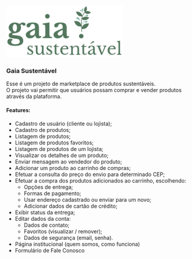 ![Gaia Sustentável](https://raw.githubusercontent.com/Caroline-Stelitano/gaia-sustentavel/master/gaia.png)
### Gaia Sustentável

Esse é um projeto de marketplace de produtos sustentáveis.  
O projeto vai permitir que usuários possam comprar e vender produtos através da plataforma.

#### Features:
 - Cadastro de usuário (cliente ou lojista);
 - Cadastro de produtos;
 - Listagem de produtos;
 - Listagem de produtos favoritos;
 - Listagem de produtos de um lojista;
 - Visualizar os detalhes de um produto;
 - Enviar mensagem ao vendedor do produto;
 - Adicionar um produto ao carrinho de compras;
 - Efetuar a consulta do preço do envio para determinado CEP;
 - Efetuar a compra dos produtos adicionados ao carrinho, escolhendo:
	 - Opções de entrega;
	 - Formas de pagamento;
	 - Usar endereço cadastrado ou enviar para um novo;
	 - Adicionar dados de cartão de crédito;
 - Exibir status da entrega;
 - Editar dados da conta:
	 - Dados de contato;
	 - Favoritos (visualizar / remover);
	 - Dados de segurança (email, senha).
 - Página institucional (quem somos, como funciona)
 - Formulário de Fale Conosco
